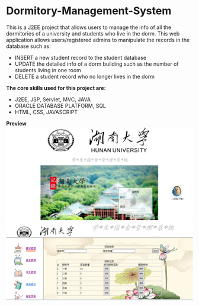 # Dormitory-Management-System

This is a J2EE project that allows users to manage the info of all the dormitories of a university and students who live in the dorm.
This web application allows users/registered admins to manipulate the records in the database such as:
* INSERT a new student record to the student database
* UPDATE the detailed info of a dorm building such as the number of students living in one room    
* DELETE a student record who no longer lives in the dorm

__The core skills used for this project are:__ 
* J2EE, JSP, Servlet, MVC, JAVA
* ORACLE DATABASE PLATFORM, SQL
* HTML, CSS, JAVASCRIPT

__Preview__
![login_page](/d2.png)
![page](/d1.png)
